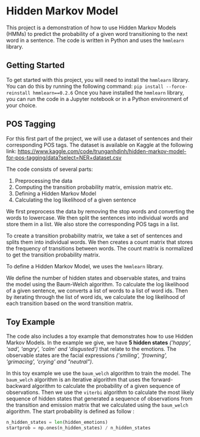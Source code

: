 # Hidden Markov Model 
This project is a demonstration of how to use Hidden Markov Models (HMMs) to predict the probability of a given word transitioning to the next word in a sentence. The code is written in Python and uses the `hmmlearn` library. 

## Getting Started 

To get started with this project, you will need to install the `hmmlearn` library. 
You can do this by running the following command: ``` pip install --force-reinstall hmmlearn==0.2.6 ``` 
Once you have installed the `hmmlearn` library, you can run the code in a Jupyter notebook or in a Python environment of your choice. 

## POS Tagging

For this first part of the project, we will use a dataset of sentences and their corresponding POS tags. The dataset is available on Kaggle at the following link: https://www.kaggle.com/code/trunganhdinh/hidden-markov-model-for-pos-tagging/data?select=NER+dataset.csv


The code consists of several parts: 
1. Preprocessing the data
2. Computing the transition probability matrix, emission matrix etc.
3. Defining a Hidden Markov Model 
4. Calculating the log likelihood of a given sentence 

We first preprocess the data by removing the stop words and converting the words to lowercase. We then split the sentences into individual words and store them in a list. We also store the corresponding POS tags in a list.

To create a transition probability matrix, we take a set of sentences and splits them into individual words. 
We then creates a count matrix that stores the frequency of transitions between words. The count matrix is normalized to get the transition probability matrix. 

To define a Hidden Markov Model, we uses the `hmmlearn` library. 

We define the number of hidden states and observable states, and trains the model using the Baum-Welch algorithm. To calculate the log likelihood of a given sentence, we converts a list of words to a list of word ids. Then by iterating through the list of word ids, we calculate the log likelihood of each transition based on the word transition matrix. 

## Toy Example 

The code also includes a toy example that demonstrates how to use Hidden Markov Models. In the example we give, we have **5 hidden states** *('happy', 'sad', 'angry', 'calm' and 'disgusted')* that relate to the emotions.
The observable states are the facial expressions *('smiling', 'frowning', 'grimacing', 'crying' and "neutral")*. 

In this toy example we use the ``baum_welch`` algorithm to train the model. The ``baum_welch`` algorithm is an iterative algorithm that uses the forward-backward algorithm to calculate the probability of a given sequence of observations. 
Then we use the ``viterbi`` algorithm to calculate the most likely sequence of hidden states that generated a sequence of observations from the transition and emission matrix that we calculated using the ``baum_welch`` algorithm. The start probability is defined as follow :
````python
n_hidden_states = len(hidden_emotions)
startprob = np.ones(n_hidden_states) / n_hidden_states
````